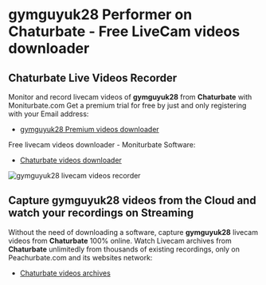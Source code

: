 # gymguyuk28 Performer on Chaturbate - Free LiveCam videos downloader

## Chaturbate Live Videos Recorder

Monitor and record livecam videos of **gymguyuk28** from **Chaturbate** with Moniturbate.com
Get a premium trial for free by just and only registering with your Email address:
* [gymguyuk28 Premium videos downloader](https://moniturbate.com/request-demo-licence-key.html)

Free livecam videos downloader - Moniturbate Software:
* [Chaturbate videos downloader](https://moniturbate.com/moniturbate-download-software.html)

![gymguyuk28 livecam videos recorder](https://peachurnet.com/templates/moniturbate-software.png)


## Capture gymguyuk28 videos from the Cloud and watch your recordings on Streaming

Without the need of downloading a software, capture **gymguyuk28** livecam videos from **Chaturbate** 100% online.
Watch Livecam archives from **Chaturbate** unlimitedly from thousands of existing recordings, only on Peachurbate.com and its websites network:
* [Chaturbate videos archives](https://peachurnet.com/)